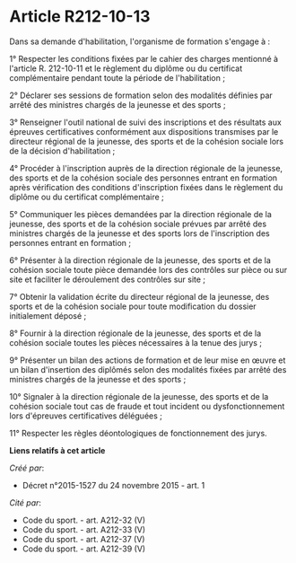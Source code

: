# Article R212-10-13

Dans sa demande d'habilitation, l'organisme de formation s'engage à : 

1° Respecter les conditions fixées par le cahier des charges mentionné à l'article R. 212-10-11 et le règlement du diplôme ou
du certificat complémentaire pendant toute la période de l'habilitation ; 

2° Déclarer ses sessions de formation selon des modalités définies par arrêté des ministres chargés de la jeunesse et des
sports ; 

3° Renseigner l'outil national de suivi des inscriptions et des résultats aux épreuves certificatives conformément aux
dispositions transmises par le directeur régional de la jeunesse, des sports et de la cohésion sociale lors de la décision
d'habilitation ; 

4° Procéder à l'inscription auprès de la direction régionale de la jeunesse, des sports et de la cohésion sociale des
personnes entrant en formation après vérification des conditions d'inscription fixées dans le règlement du diplôme ou du
certificat complémentaire ; 

5° Communiquer les pièces demandées par la direction régionale de la jeunesse, des sports et de la cohésion sociale prévues
par arrêté des ministres chargés de la jeunesse et des sports lors de l'inscription des personnes entrant en formation ; 

6° Présenter à la direction régionale de la jeunesse, des sports et de la cohésion sociale toute pièce demandée lors des
contrôles sur pièce ou sur site et faciliter le déroulement des contrôles sur site ; 

7° Obtenir la validation écrite du directeur régional de la jeunesse, des sports et de la cohésion sociale pour toute
modification du dossier initialement déposé ; 

8° Fournir à la direction régionale de la jeunesse, des sports et de la cohésion sociale toutes les pièces nécessaires à la
tenue des jurys ; 

9° Présenter un bilan des actions de formation et de leur mise en œuvre et un bilan d'insertion des diplômés selon des
modalités fixées par arrêté des ministres chargés de la jeunesse et des sports ; 

10° Signaler à la direction régionale de la jeunesse, des sports et de la cohésion sociale tout cas de fraude et tout
incident ou dysfonctionnement lors d'épreuves certificatives déléguées ; 

11° Respecter les règles déontologiques de fonctionnement des jurys.

**Liens relatifs à cet article**

_Créé par_:

  - Décret n°2015-1527 du 24 novembre 2015 - art. 1

_Cité par_:

  - Code du sport. - art. A212-32 (V)
  - Code du sport. - art. A212-33 (V)
  - Code du sport. - art. A212-37 (V)
  - Code du sport. - art. A212-39 (V)
